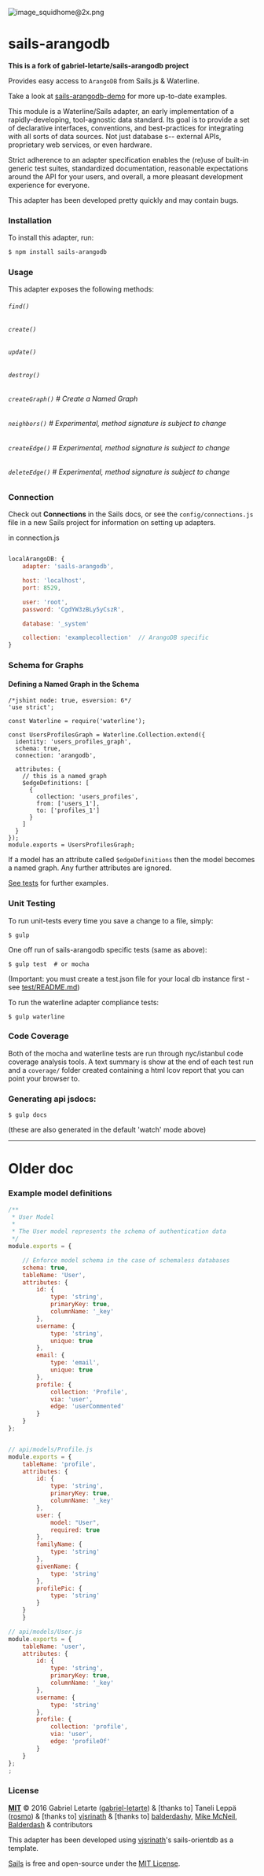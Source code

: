 ![image_squidhome@2x.png](http://i.imgur.com/RIvu9.png)

# sails-arangodb
**This is a fork of gabriel-letarte/sails-arangodb project**

Provides easy access to `ArangoDB` from Sails.js & Waterline.

Take a look at <a href="https://github.com/gabriel-letarte/sails-arangodb-demo">
sails-arangodb-demo</a> for more up-to-date examples.

This module is a Waterline/Sails adapter, an early implementation of a
rapidly-developing, tool-agnostic data standard. Its goal is to
provide a set of declarative interfaces, conventions, and
best-practices for integrating with all sorts of data sources.
Not just database s-- external APIs, proprietary web services, or even hardware.

Strict adherence to an adapter specification enables the (re)use of
built-in generic test suites, standardized documentation, reasonable
expectations around the API for your users, and overall, a more
pleasant development experience for everyone.

This adapter has been developed pretty quickly and may contain bugs.

### Installation

To install this adapter, run:

```sh
$ npm install sails-arangodb
```

### Usage

This adapter exposes the following methods:

###### `find()`

###### `create()`

###### `update()`

###### `destroy()`

###### `createGraph()` # Create a Named Graph

###### `neighbors()`  # Experimental, method signature is subject to change

###### `createEdge()` # Experimental, method signature is subject to change

###### `deleteEdge()` # Experimental, method signature is subject to change

### Connection

Check out **Connections** in the Sails docs, or see the `config/connections.js` file in a new Sails project for information on setting up adapters.

in connection.js
```javascript

localArangoDB: {
    adapter: 'sails-arangodb',

    host: 'localhost',
    port: 8529,

    user: 'root',
    password: 'CgdYW3zBLy5yCszR',

    database: '_system'

    collection: 'examplecollection'  // ArangoDB specific
}
```

### Schema for Graphs

#### Defining a Named Graph in the Schema
```
/*jshint node: true, esversion: 6*/
'use strict';

const Waterline = require('waterline');

const UsersProfilesGraph = Waterline.Collection.extend({
  identity: 'users_profiles_graph',
  schema: true,
  connection: 'arangodb',

  attributes: {
    // this is a named graph
    $edgeDefinitions: [
      {
        collection: 'users_profiles',
        from: ['users_1'],
        to: ['profiles_1']
      }
    ]
  }
});
module.exports = UsersProfilesGraph;

```
If a model has an attribute called `$edgeDefinitions` then the model becomes a named
graph.  Any further attributes are ignored.

[See tests](tests/) for further examples.

### Unit Testing

To run unit-tests every time you save a change to a file, simply:
```
$ gulp
```

One off run of sails-arangodb specific tests (same as above):
```
$ gulp test  # or mocha
```

(Important: you must create a test.json file for your local db instance first - see [test/README.md](test/README.md))

To run the waterline adapter compliance tests:
```
$ gulp waterline
```

### Code Coverage
Both of the mocha and waterline tests are run through nyc/istanbul code coverage
analysis tools.  A text summary is show at the end of each test run and a `coverage/`
folder created containing a html lcov report that you can point your browser to.

### Generating api jsdocs:
```
$ gulp docs
```
(these are also generated in the default 'watch' mode above)

---

# Older doc

### Example model definitions

```javascript
/**
 * User Model
 *
 * The User model represents the schema of authentication data
 */
module.exports = {

    // Enforce model schema in the case of schemaless databases
    schema: true,
    tableName: 'User',
    attributes: {
        id: {
            type: 'string',
            primaryKey: true,
            columnName: '_key'
        },
        username: {
            type: 'string',
            unique: true
        },
        email: {
            type: 'email',
            unique: true
        },
        profile: {
            collection: 'Profile',
            via: 'user',
            edge: 'userCommented'
        }
    }
};
```
```javascript

// api/models/Profile.js
module.exports = {
    tableName: 'profile',
    attributes: {
        id: {
            type: 'string',
            primaryKey: true,
            columnName: '_key'
        },
        user: {
            model: "User",
            required: true
        },
        familyName: {
            type: 'string'
        },
        givenName: {
            type: 'string'
        },
        profilePic: {
            type: 'string'
        }
    }
    }

// api/models/User.js
module.exports = {
    tableName: 'user',
    attributes: {
        id: {
            type: 'string',
            primaryKey: true,
            columnName: '_key'
        },
        username: {
            type: 'string'
        },
        profile: {
            collection: 'profile',
            via: 'user',
            edge: 'profileOf'
        }
    }
};
;
```


### License

**[MIT](./LICENSE)**
&copy; 2016 Gabriel Letarte ([gabriel-letarte](http://github.com/gabriel-letarte)) & [thanks to]
Taneli Leppä ([rosmo](http://github.com/rosmo)) & [thanks to]
[vjsrinath](http://github.com/vjsrinath) & [thanks to]
[balderdashy](http://github.com/balderdashy), [Mike McNeil](http://michaelmcneil.com), [Balderdash](http://balderdash.co) & contributors

This adapter has been developed using [vjsrinath](http://github.com/vjsrinath)'s sails-orientdb as a template.

[Sails](http://sailsjs.org) is free and open-source under the [MIT License](http://sails.mit-license.org/).


